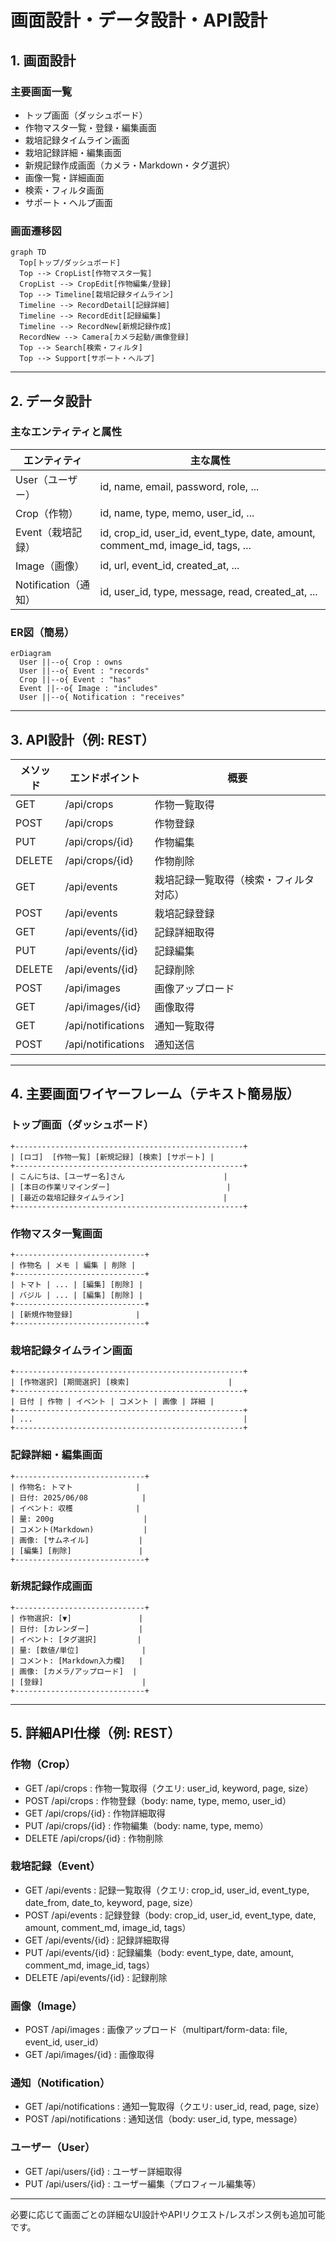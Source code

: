 # 画面設計・データ設計・API設計

## 1. 画面設計

### 主要画面一覧
- トップ画面（ダッシュボード）
- 作物マスタ一覧・登録・編集画面
- 栽培記録タイムライン画面
- 栽培記録詳細・編集画面
- 新規記録作成画面（カメラ・Markdown・タグ選択）
- 画像一覧・詳細画面
- 検索・フィルタ画面
- サポート・ヘルプ画面

### 画面遷移図
```mermaid
graph TD
  Top[トップ/ダッシュボード]
  Top --> CropList[作物マスタ一覧]
  CropList --> CropEdit[作物編集/登録]
  Top --> Timeline[栽培記録タイムライン]
  Timeline --> RecordDetail[記録詳細]
  Timeline --> RecordEdit[記録編集]
  Timeline --> RecordNew[新規記録作成]
  RecordNew --> Camera[カメラ起動/画像登録]
  Top --> Search[検索・フィルタ]
  Top --> Support[サポート・ヘルプ]
```

---

## 2. データ設計

### 主なエンティティと属性
| エンティティ | 主な属性 |
|---|---|
| User（ユーザー） | id, name, email, password, role, ... |
| Crop（作物） | id, name, type, memo, user_id, ... |
| Event（栽培記録） | id, crop_id, user_id, event_type, date, amount, comment_md, image_id, tags, ... |
| Image（画像） | id, url, event_id, created_at, ... |
| Notification（通知） | id, user_id, type, message, read, created_at, ... |

### ER図（簡易）
```mermaid
erDiagram
  User ||--o{ Crop : owns
  User ||--o{ Event : "records"
  Crop ||--o{ Event : "has"
  Event ||--o{ Image : "includes"
  User ||--o{ Notification : "receives"
```

---

## 3. API設計（例: REST）

| メソッド | エンドポイント | 概要 |
|---|---|---|
| GET | /api/crops | 作物一覧取得 |
| POST | /api/crops | 作物登録 |
| PUT | /api/crops/{id} | 作物編集 |
| DELETE | /api/crops/{id} | 作物削除 |
| GET | /api/events | 栽培記録一覧取得（検索・フィルタ対応） |
| POST | /api/events | 栽培記録登録 |
| GET | /api/events/{id} | 記録詳細取得 |
| PUT | /api/events/{id} | 記録編集 |
| DELETE | /api/events/{id} | 記録削除 |
| POST | /api/images | 画像アップロード |
| GET | /api/images/{id} | 画像取得 |
| GET | /api/notifications | 通知一覧取得 |
| POST | /api/notifications | 通知送信 |

---

## 4. 主要画面ワイヤーフレーム（テキスト簡易版）

### トップ画面（ダッシュボード）
```
+---------------------------------------------------+
| [ロゴ]  [作物一覧] [新規記録] [検索] [サポート] |
+---------------------------------------------------+
| こんにちは、[ユーザー名]さん                      |
| [本日の作業リマインダー]                          |
| [最近の栽培記録タイムライン]                      |
+---------------------------------------------------+
```

### 作物マスタ一覧画面
```
+-----------------------------+
| 作物名 | メモ | 編集 | 削除 |
+-----------------------------+
| トマト | ... | [編集] [削除] |
| バジル | ... | [編集] [削除] |
+-----------------------------+
| [新規作物登録]              |
+-----------------------------+
```

### 栽培記録タイムライン画面
```
+---------------------------------------------------+
| [作物選択] [期間選択] [検索]                      |
+---------------------------------------------------+
| 日付 | 作物 | イベント | コメント | 画像 | 詳細 |
+---------------------------------------------------+
| ...                                               |
+---------------------------------------------------+
```

### 記録詳細・編集画面
```
+-----------------------------+
| 作物名: トマト              |
| 日付: 2025/06/08            |
| イベント: 収穫              |
| 量: 200g                    |
| コメント(Markdown)           |
| 画像: [サムネイル]           |
| [編集] [削除]               |
+-----------------------------+
```

### 新規記録作成画面
```
+-----------------------------+
| 作物選択: [▼]               |
| 日付: [カレンダー]           |
| イベント: [タグ選択]         |
| 量: [数値/単位]              |
| コメント: [Markdown入力欄]   |
| 画像: [カメラ/アップロード]  |
| [登録]                      |
+-----------------------------+
```

---

## 5. 詳細API仕様（例: REST）

### 作物（Crop）
- GET    /api/crops           : 作物一覧取得（クエリ: user_id, keyword, page, size）
- POST   /api/crops           : 作物登録（body: name, type, memo, user_id）
- GET    /api/crops/{id}      : 作物詳細取得
- PUT    /api/crops/{id}      : 作物編集（body: name, type, memo）
- DELETE /api/crops/{id}      : 作物削除

### 栽培記録（Event）
- GET    /api/events          : 記録一覧取得（クエリ: crop_id, user_id, event_type, date_from, date_to, keyword, page, size）
- POST   /api/events          : 記録登録（body: crop_id, user_id, event_type, date, amount, comment_md, image_id, tags）
- GET    /api/events/{id}     : 記録詳細取得
- PUT    /api/events/{id}     : 記録編集（body: event_type, date, amount, comment_md, image_id, tags）
- DELETE /api/events/{id}     : 記録削除

### 画像（Image）
- POST   /api/images          : 画像アップロード（multipart/form-data: file, event_id, user_id）
- GET    /api/images/{id}     : 画像取得

### 通知（Notification）
- GET    /api/notifications   : 通知一覧取得（クエリ: user_id, read, page, size）
- POST   /api/notifications   : 通知送信（body: user_id, type, message）

### ユーザー（User）
- GET    /api/users/{id}      : ユーザー詳細取得
- PUT    /api/users/{id}      : ユーザー編集（プロフィール編集等）

---

必要に応じて画面ごとの詳細なUI設計やAPIリクエスト/レスポンス例も追加可能です。
